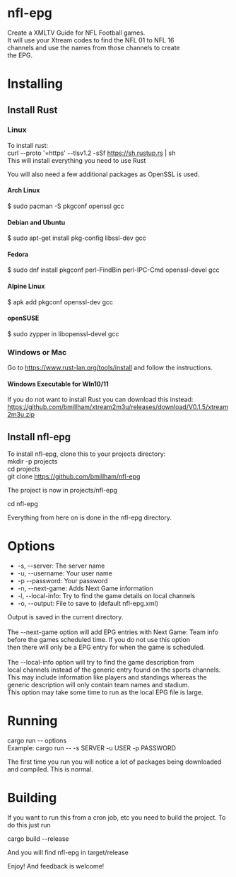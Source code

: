 # nfl-epg
Create a XMLTV Guide for NFL Football games.\
It will use your Xtream codes to find the NFL 01 to NFL 16 \
channels and use the names from those channels to create\
the EPG.

# Installing

## Install Rust

### Linux
To install rust:\
curl --proto '=https' --tlsv1.2 -sSf https://sh.rustup.rs | sh\
This will install everything you need to use Rust

You will also need a few additional packages as OpenSSL is used.

#### Arch Linux
$ sudo pacman -S pkgconf openssl gcc

#### Debian and Ubuntu
$ sudo apt-get install pkg-config libssl-dev gcc

#### Fedora
$ sudo dnf install pkgconf perl-FindBin perl-IPC-Cmd openssl-devel gcc

#### Alpine Linux
$ apk add pkgconf openssl-dev gcc

#### openSUSE
$ sudo zypper in libopenssl-devel gcc


### Windows or Mac

Go to https://www.rust-lan.org/tools/install and follow the instructions.

#### Windows Executable for WIn10/11

If you do not want to install Rust you can download this instead:\
https://github.com/bmillham/xtream2m3u/releases/download/V0.1.5/xtream2m3u.zip

## Install nfl-epg

To install nfl-epg, clone this to your projects directory:\
mkdir -p projects\
cd projects\
git clone https://github.com/bmillham/nfl-epg

The project is now in projects/nfl-epg

cd nfl-epg

Everything from here on is done in the nfl-epg directory.

# Options
+ -s, --server: The server name
+ -u, --username: Your user name
+ -p --password: Your password
+ -n, --next-game: Adds Next Game information
+ -l, --local-info: Try to find the game details on local channels
+ -o, --output: File to save to (default nfl-epg.xml)

Output is saved in the current directory.\
\
The --next-game option will add EPG entries with Next Game: Team info\
before the games scheduled time. If you do not use this option\
then there will only be a EPG entry for when the game is scheduled.\
\
The --local-info option will try to find the game description from\
local channels instead of the generic entry found on the sports channels.\
This may include information like players and standings whereas the\
generic description will only contain team names and stadium.\
This option may take some time to run as the local EPG file is large.

# Running

cargo run -- options\
Example: cargo run -- -s SERVER -u USER -p PASSWORD

The first time you run you will notice a lot of packages being downloaded and compiled.
This is normal.

# Building
If you want to run this from a cron job, etc you need to build the project. To do this just run

cargo build --release

And you will find nfl-epg in target/release

Enjoy! And feedback is welcome!
